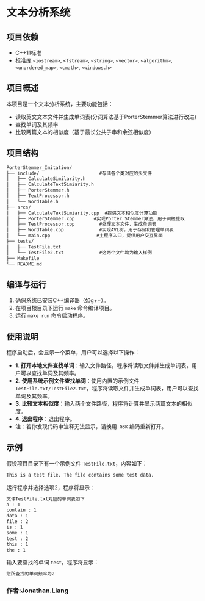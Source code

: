 # 文本分析系统

## 项目依赖

- C++11标准
- 标准库 `<iostream>`, `<fstream>`, `<string>`, `<vector>`, `<algorithm>`, `<unordered_map>`, `<cmath>`, `<windows.h>`

## 项目概述

本项目是一个文本分析系统，主要功能包括：
- 读取英文文本文件并生成单词表(分词算法基于PorterStemmer算法进行改进)
- 查找单词及其频率
- 比较两篇文本的相似度（基于最长公共子串和余弦相似度）

## 项目结构

```txt
PorterStemmer_Imitation/
├── include/				      #存储各个类对应的头文件
│   ├── CalculateSimilarity.h
│   ├── CalculateTextSimiarity.h
│   ├── PorterStemmer.h
│   ├── TextProcessor.h
│   └── WordTable.h
├── srcs/
│   ├── CalculateTextSimiarity.cpp	#提供文本相似度计算功能
│   ├── PorterStemmer.cpp		#实现Porter Stemmer算法，用于词根提取
│   ├── TestProcessor.cpp		  #处理文本文件，生成单词表
│   ├── WordTable.cpp		      #实现AVL树，用于存储和管理单词表
│   └── main.cpp			     #主程序入口，提供用户交互界面
├── tests/
│   ├── TestFile.txt
│   └── TestFile2.txt			  #这两个文件均为输入样例
├── Makefile
└── README.md
```

## 编译与运行
1. 确保系统已安装C++编译器（如g++）。
2. 在项目根目录下运行 `make` 命令编译项目。
3. 运行 `make run` 命令启动程序。

## 使用说明
程序启动后，会显示一个菜单，用户可以选择以下操作：
- **1. 打开本地文件查找单词**：输入文件路径，程序将读取文件并生成单词表，用户可以查找单词及其频率。
- **2. 使用系统示例文件查找单词**：使用内置的示例文件 `TestFile.txt/TestFile2.txt`，程序将读取文件并生成单词表，用户可以查找单词及其频率。
- **3. 比较文本相似度**：输入两个文件路径，程序将计算并显示两篇文本的相似度。
- **4. 退出程序**：退出程序。
- 注：若你发现代码中注释无法显示，请换用` GBK` 编码重新打开。

## 示例

假设项目目录下有一个示例文件 `TestFile.txt`，内容如下：
```cmd
This is a test file. The file contains some test data.
```
运行程序并选择选项2，程序将显示：
```cmd
文件TestFile.txt对应的单词表如下 
a : 1 
contain : 1 
data : 1 
file : 2 
is : 1 
some : 1 
test : 2 
this : 1 
the : 1
```
输入要查找的单词 `test`，程序将显示：
```cmd
您所查找的单词频率为2
```

### 作者:Jonathan.Liang

